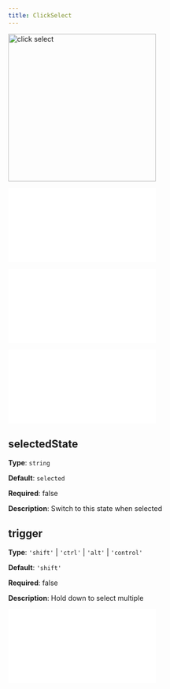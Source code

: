 ```yaml
---
title: ClickSelect
---
```


<img alt="click select" src="https://mdn.alipayobjects.com/huamei_qa8qxu/afts/img/A*n5nAS6BBD24AAAAAAAAAAAAADmJ7AQ/original" height='300'/>

<embed src="../../common/BehaviorEventName.en.md"></embed>

<embed src="../../common/BehaviorMultiple.en.md"></embed>

<embed src="../../common/BehaviorItemTypes.en.md"></embed>

## selectedState

**Type**: `string`

**Default**: `selected`

**Required**: false

**Description**: Switch to this state when selected

## trigger

**Type**: `'shift'` | `'ctrl'` | `'alt'` | `'control'`

**Default**: `'shift'`

**Required**: false

**Description**: Hold down to select multiple

<embed src="../../common/BehaviorShould.en.md"></embed>
